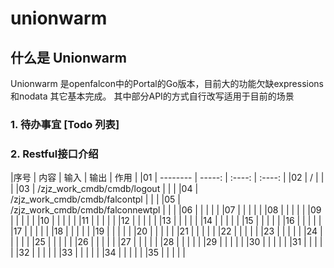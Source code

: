 # unionwarm
## 什么是 Unionwarm

Unionwarm 是openfalcon中的Portal的Go版本，目前大的功能欠缺expressions和nodata 其它基本完成。
其中部分API的方式自行改写适用于目前的场景

### 1. 待办事宜 [Todo 列表]
### 2. Restful接口介绍

|序号 | 内容                                    | 输入   |  输出  | 作用 |
|01  | --------                                | -----:  | :----:  | :----:  |
|02  | /                                       | |       |
|03  | /zjz_work_cmdb/cmdb/logout              |     |      |
|04  | /zjz_work_cmdb/cmdb/falcontpl           |        |    |
|05  | /zjz_work_cmdb/cmdb/falconnewtpl        |        |    |
|06  |         |        |    | |
|07  |         |        |    | |
|08  |         |        |    | |
|09  |         |        |    | |
|10  |         |        |    | |
|11  |         |        |    | |
|12  |         |        |    | |
|13  |         |        |    | |
|14  |         |        |    | |
|15  |         |        |    | |
|16  |         |        |    | |
|17  |         |        |    | |
|18  |         |        |    | |
|19  |         |        |    | |
|20  |         |        |    | |
|21  |         |        |    | |
|22  |         |        |    | |
|23  |         |        |    | |
|24  |         |        |    | |
|25  |         |        |    | |
|26  |         |        |    | |
|27  |         |        |    | |
|28  |         |        |    | |
|29  |         |        |    | |
|30  |         |        |    | |
|31  |         |        |    | |
|32  |         |        |    | |
|33  |         |        |    | |
|34  |         |        |    | |
|35  |         |        |    | |
